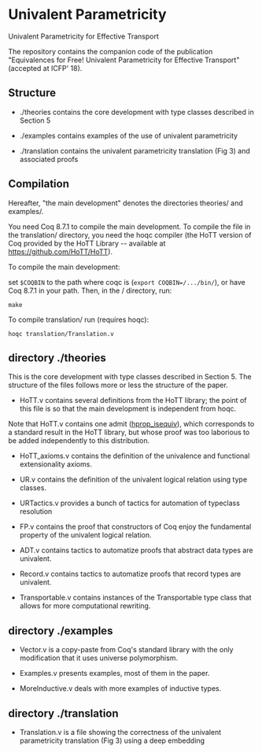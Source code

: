 # Univalent Parametricity 
Univalent Parametricity for Effective Transport

The repository contains the companion code of the publication
"Equivalences for Free!
Univalent Parametricity for Effective Transport" (accepted at ICFP' 18).

## Structure

- ./theories
  contains the core development with type classes described in Section 5

- ./examples
  contains examples of the use of univalent parametricity

- ./translation
   contains the univalent parametricity translation (Fig 3) and associated proofs 

## Compilation

Hereafter, "the main development" denotes the directories theories/ and examples/.

You need Coq 8.7.1 to compile the main development. To compile the file in the translation/ directory, you need the hoqc compiler (the HoTT version of Coq provided by the HoTT Library -- available at https://github.com/HoTT/HoTT).

To compile the main development:

   set `$COQBIN` to the path where coqc is (`export COQBIN=/.../bin/`),
   or have Coq 8.7.1 in your path. Then, in the / directory, run:

	make

To compile translation/ run (requires hoqc):

    hoqc translation/Translation.v

## directory ./theories

This is the core development with type classes described in Section 5. 
The structure of the files follows more or less the structure of the paper.

* HoTT.v contains several definitions from the HoTT library; the point of this file is so that the main development is independent from hoqc.

Note that HoTT.v contains one admit
([hprop_isequiv](https://github.com/CoqHott/univalent_parametricity/blob/master/theories/HoTT.v#L649-L650)),
which corresponds to a standard result in the HoTT library, but whose
proof was too laborious to be added independently to this distribution.

* HoTT_axioms.v contains the definition of the univalence and
  functional extensionality axioms.

* UR.v contains the definition of the univalent logical relation using type classes.

* URTactics.v provides a bunch of tactics for automation of typeclass
resolution

* FP.v contains the proof that constructors of Coq enjoy the
fundamental property of the univalent logical relation.

* ADT.v contains tactics to automatize proofs that abstract data types are
univalent.

* Record.v contains tactics to automatize proofs that record types are
univalent.

* Transportable.v contains instances of the Transportable type class
  that allows for more computational rewriting.

## directory ./examples

* Vector.v is a copy-paste from Coq's standard library with the
  only modification that it uses universe polymorphism.

* Examples.v presents examples, most of them in the paper.

* MoreInductive.v deals with more examples of inductive types.


## directory ./translation

* Translation.v is a file showing the correctness of the univalent parametricity translation (Fig 3) using a deep embedding
